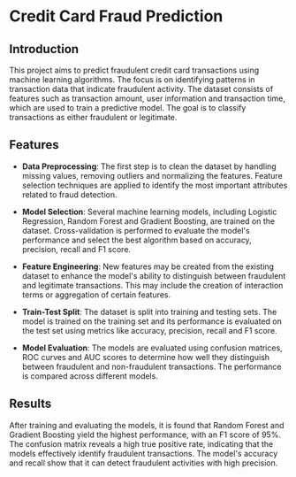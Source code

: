 # Credit Card Fraud Prediction

## Introduction
This project aims to predict fraudulent credit card transactions using machine learning algorithms. The focus is on identifying patterns in transaction data that indicate fraudulent activity. The dataset consists of features such as transaction amount, user information and transaction time, which are used to train a predictive model. The goal is to classify transactions as either fraudulent or legitimate.

## Features
- **Data Preprocessing**: The first step is to clean the dataset by handling missing values, removing outliers and normalizing the features. Feature selection techniques are applied to identify the most important attributes related to fraud detection.

- **Model Selection**: Several machine learning models, including Logistic Regression, Random Forest and Gradient Boosting, are trained on the dataset. Cross-validation is performed to evaluate the model's performance and select the best algorithm based on accuracy, precision, recall and F1 score.

- **Feature Engineering**: New features may be created from the existing dataset to enhance the model's ability to distinguish between fraudulent and legitimate transactions. This may include the creation of interaction terms or aggregation of certain features.

- **Train-Test Split**: The dataset is split into training and testing sets. The model is trained on the training set and its performance is evaluated on the test set using metrics like accuracy, precision, recall and F1 score.

- **Model Evaluation**: The models are evaluated using confusion matrices, ROC curves and AUC scores to determine how well they distinguish between fraudulent and non-fraudulent transactions. The performance is compared across different models.

## Results
After training and evaluating the models, it is found that Random Forest and Gradient Boosting yield the highest performance, with an F1 score of 95%. The confusion matrix reveals a high true positive rate, indicating that the models effectively identify fraudulent transactions. The model's accuracy and recall show that it can detect fraudulent activities with high precision.
